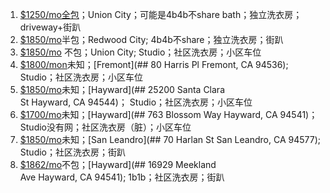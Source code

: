 1. [$1250/mo全包](https://www.facebook.com/marketplace/item/1131431374530920?ref=category_feed&referral_code=undefined&referral_story_type=listing&tracking=%7B%22qid%22%3A%22-2511639698866961117%22%2C%22mf_story_key%22%3A%2225157741777142944%22%2C%22commerce_rank_obj%22%3A%22%7B%5C%22target_id%5C%22%3A25157741777142944%2C%5C%22target_type%5C%22%3A0%2C%5C%22primary_position%5C%22%3A16%2C%5C%22ranking_signature%5C%22%3A8864841474026941326%2C%5C%22commerce_channel%5C%22%3A504%2C%5C%22value%5C%22%3A0.0012511843069194%2C%5C%22candidate_retrieval_source_map%5C%22%3A%7B%5C%2225157741777142944%5C%22%3A204%7D%7D%22%2C%22ftmd_400706%22%3A%22111112l%22%7D)；Union City；可能是4b4b不share bath；独立洗衣房；driveway+街趴
2. [$1850/mo](https://www.facebook.com/marketplace/item/1623014048444755/?ref=browse_tab&referral_code=marketplace_top_picks&referral_story_type=top_picks)半包；Redwood City; 4b4b不share；独立洗衣房；街趴
3. [$1850/mo](https://www.apartments.com/parkside-union-city-ca/grd6jgx/) 不包；Union City; Studio；社区洗衣房；小区车位
4. [$1800/mon](https://www.apartments.com/niles-station-apartments-fremont-ca/btpjmg9/)未知；[Fremont](## 80 Harris Pl Fremont, CA 94536);  Studio；社区洗衣房；小区车位
5. [$1850/mo](https://www.apartments.com/the-timbers-hayward-ca/q0vhzgy/)未知；[Hayward](## 25200 Santa Clara St Hayward, CA 94544)； Studio；社区洗衣房；小区车位
6. [$1700/mo](https://www.apartments.com/the-grove-hayward-ca/eqlke0q/)未知；[Hayward](## 763 Blossom Way Hayward, CA 94541)； Studio没有网；社区洗衣房（脏）；小区车位
7. [$1850/mo](https://www.apartments.com/seventy-harlan-san-leandro-ca/emzmnvq/)未知；[San Leandro](## 70 Harlan St San Leandro, CA 94577); Studio；社区洗衣房；街趴
8. [$1862/mo](https://www.apartments.com/paseo-gardens-hayward-ca/46jjb7l/#reviewsSection)不包；[Hayward](## 16929 Meekland Ave Hayward, CA 94541); 1b1b；社区洗衣房；街趴































